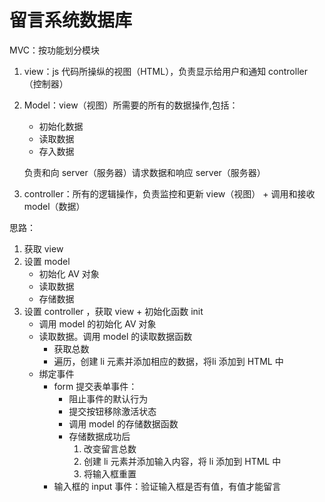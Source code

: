 # 留言系统数据库

MVC：按功能划分模块
1. view：js 代码所操纵的视图（HTML），负责显示给用户和通知 controller（控制器）
2. Model：view（视图）所需要的所有的数据操作,包括：
    - 初始化数据
    - 读取数据
    - 存入数据

    负责和向 server（服务器）请求数据和响应 server（服务器） 

3. controller：所有的逻辑操作，负责监控和更新 view（视图） + 调用和接收 model（数据） 

思路：
1. 获取 view
2. 设置 model
    - 初始化 AV 对象
    - 读取数据
    - 存储数据
3. 设置 controller ，获取 view + 初始化函数 init
    - 调用 model 的初始化 AV 对象
    - 读取数据。调用 model 的读取数据函数
        - 获取总数
        - 遍历，创建 li 元素并添加相应的数据，将li 添加到 HTML 中
    - 绑定事件
        - form 提交表单事件：
            - 阻止事件的默认行为
            - 提交按钮移除激活状态
            - 调用 model 的存储数据函数
            - 存储数据成功后
                1. 改变留言总数
                2. 创建 li 元素并添加输入内容，将 li 添加到 HTML 中
                3. 将输入框重置
        - 输入框的 input 事件：验证输入框是否有值，有值才能留言